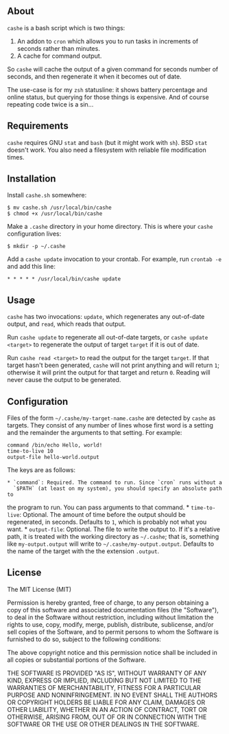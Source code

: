 About
-----

`cashe` is a bash script which is two things:

  1. An addon to `cron` which allows you to run tasks in increments of seconds
     rather than minutes.
  2. A cache for command output.

So `cashe` will cache the output of a given command for seconds number of
seconds, and then regenerate it when it becomes out of date.

The use-case is for my `zsh` statusline: it shows battery percentage and online
status, but querying for those things is expensive. And of course repeating
code twice is a sin...

Requirements
------------

`cashe` requires GNU `stat` and `bash` (but it might work with `sh`). BSD
`stat` doesn't work. You also need a filesystem with reliable file modification
times.

Installation
------------

Install `cashe.sh` somewhere:

    $ mv cashe.sh /usr/local/bin/cashe
    $ chmod +x /usr/local/bin/cashe

Make a `.cashe` directory in your home directory. This is where your `cashe`
configuration lives:

    $ mkdir -p ~/.cashe

Add a `cashe update` invocation to your crontab. For example, run `crontab -e`
and add this line:

    * * * * * /usr/local/bin/cashe update

Usage
-----

`cashe` has two invocations: `update`, which regenerates any out-of-date
output, and `read`, which reads that output.

Run `cashe update` to regenerate all out-of-date targets, or `cashe update
<target>` to regenerate the output of target `target` if it is out of date.

Run `cashe read <target>` to read the output for the target `target`. If that
target hasn't been generated, `cashe` will not print anything and will return
`1`; otherwise it will print the output for that target and return `0`.
Reading will never cause the output to be generated.

Configuration
-------------

Files of the form `~/.cashe/my-target-name.cashe` are detected by `cashe` as
targets. They consist of any number of lines whose first word is a setting
and the remainder the arguments to that setting. For example:

    command /bin/echo Hello, world!
    time-to-live 10
    output-file hello-world.output

The keys are as follows:

    * `command`: Required. The command to run. Since `cron` runs without a
      `$PATH` (at least on my system), you should specify an absolute path to
the program to run. You can pass arguments to that command.
    * `time-to-live`: Optional. The amount of time before the output should be
      regenerated, in seconds. Defaults to `1`, which is probably not what you
want.
    * `output-file`: Optional. The file to write the output to. If it's a
      relative path, it is treated with the working directory as `~/.cashe`;
that is, something like `my-output.output` will write to
`~/.cashe/my-output.output`. Defaults to the name of the target with the the
extension `.output`.

License
-------

The MIT License (MIT)

Permission is hereby granted, free of charge, to any person obtaining a copy
of this software and associated documentation files (the "Software"), to deal
in the Software without restriction, including without limitation the rights
to use, copy, modify, merge, publish, distribute, sublicense, and/or sell
copies of the Software, and to permit persons to whom the Software is
furnished to do so, subject to the following conditions:

The above copyright notice and this permission notice shall be included in
all copies or substantial portions of the Software.

THE SOFTWARE IS PROVIDED "AS IS", WITHOUT WARRANTY OF ANY KIND, EXPRESS OR
IMPLIED, INCLUDING BUT NOT LIMITED TO THE WARRANTIES OF MERCHANTABILITY,
FITNESS FOR A PARTICULAR PURPOSE AND NONINFRINGEMENT. IN NO EVENT SHALL THE
AUTHORS OR COPYRIGHT HOLDERS BE LIABLE FOR ANY CLAIM, DAMAGES OR OTHER
LIABILITY, WHETHER IN AN ACTION OF CONTRACT, TORT OR OTHERWISE, ARISING FROM,
OUT OF OR IN CONNECTION WITH THE SOFTWARE OR THE USE OR OTHER DEALINGS IN
THE SOFTWARE.
